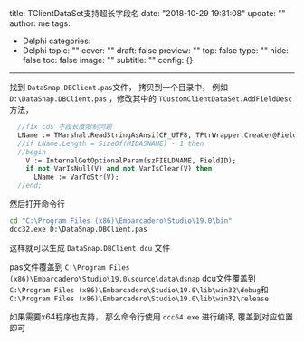 title: TClientDataSet支持超长字段名
date: "2018-10-29 19:31:08"
update: ""
author: me
tags:
- Delphi
categories:
- Delphi
topic: ""
cover: ""
draft: false
preview: ""
top: false
type: ""
hide: false
toc: false
image: ""
subtitle: ""
config: {}


---



找到 `DataSnap.DBClient.pas`文件， 拷贝到一个目录中， 例如 `D:\DataSnap.DBClient.pas` ，修改其中的 `TCustomClientDataSet.AddFieldDesc` 方法，

```pascal
  //fix cds 字段长度限制问题
  LName := TMarshal.ReadStringAsAnsi(CP_UTF8, TPtrWrapper.Create(@FieldDesc.szName[0]));
  //if LName.Length = SizeOf(MIDASNAME) - 1 then
  //begin
    V := InternalGetOptionalParam(szFIELDNAME, FieldID);
    if not VarIsNull(V) and not VarIsClear(V) then
      LName := VarToStr(V);
  //end;
```

然后打开命令行

```bat
cd "C:\Program Files (x86)\Embarcadero\Studio\19.0\bin"
dcc32.exe D:\DataSnap.DBClient.pas
```

这样就可以生成 `DataSnap.DBClient.dcu` 文件

pas文件覆盖到 `C:\Program Files (x86)\Embarcadero\Studio\19.0\source\data\dsnap`
dcu文件覆盖到
`C:\Program Files (x86)\Embarcadero\Studio\19.0\lib\win32\debug`和 `C:\Program Files (x86)\Embarcadero\Studio\19.0\lib\win32\release`

如果需要x64程序也支持， 那么命令行使用 `dcc64.exe` 进行编译, 覆盖到对应位置即可
